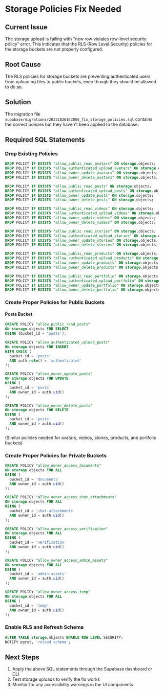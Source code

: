 # Storage Policies Fix Needed

## Current Issue
The storage upload is failing with "new row violates row-level security policy" error. This indicates that the RLS (Row Level Security) policies for the storage buckets are not properly configured.

## Root Cause
The RLS policies for storage buckets are preventing authenticated users from uploading files to public buckets, even though they should be allowed to do so.

## Solution
The migration file `supabase/migrations/20251026163000_fix_storage_policies.sql` contains the correct policies but they haven't been applied to the database.

## Required SQL Statements

### Drop Existing Policies
```sql
DROP POLICY IF EXISTS "allow_public_read_avatars" ON storage.objects;
DROP POLICY IF EXISTS "allow_authenticated_upload_avatars" ON storage.objects;
DROP POLICY IF EXISTS "allow_owner_update_avatars" ON storage.objects;
DROP POLICY IF EXISTS "allow_owner_delete_avatars" ON storage.objects;

DROP POLICY IF EXISTS "allow_public_read_posts" ON storage.objects;
DROP POLICY IF EXISTS "allow_authenticated_upload_posts" ON storage.objects;
DROP POLICY IF EXISTS "allow_owner_update_posts" ON storage.objects;
DROP POLICY IF EXISTS "allow_owner_delete_posts" ON storage.objects;

DROP POLICY IF EXISTS "allow_public_read_videos" ON storage.objects;
DROP POLICY IF EXISTS "allow_authenticated_upload_videos" ON storage.objects;
DROP POLICY IF EXISTS "allow_owner_update_videos" ON storage.objects;
DROP POLICY IF EXISTS "allow_owner_delete_videos" ON storage.objects;

DROP POLICY IF EXISTS "allow_public_read_stories" ON storage.objects;
DROP POLICY IF EXISTS "allow_authenticated_upload_stories" ON storage.objects;
DROP POLICY IF EXISTS "allow_owner_update_stories" ON storage.objects;
DROP POLICY IF EXISTS "allow_owner_delete_stories" ON storage.objects;

DROP POLICY IF EXISTS "allow_public_read_products" ON storage.objects;
DROP POLICY IF EXISTS "allow_authenticated_upload_products" ON storage.objects;
DROP POLICY IF EXISTS "allow_owner_update_products" ON storage.objects;
DROP POLICY IF EXISTS "allow_owner_delete_products" ON storage.objects;

DROP POLICY IF EXISTS "allow_public_read_portfolio" ON storage.objects;
DROP POLICY IF EXISTS "allow_authenticated_upload_portfolio" ON storage.objects;
DROP POLICY IF EXISTS "allow_owner_update_portfolio" ON storage.objects;
DROP POLICY IF EXISTS "allow_owner_delete_portfolio" ON storage.objects;
```

### Create Proper Policies for Public Buckets

#### Posts Bucket
```sql
CREATE POLICY "allow_public_read_posts" 
ON storage.objects FOR SELECT 
USING (bucket_id = 'posts');

CREATE POLICY "allow_authenticated_upload_posts" 
ON storage.objects FOR INSERT 
WITH CHECK (
  bucket_id = 'posts' 
  AND auth.role() = 'authenticated'
);

CREATE POLICY "allow_owner_update_posts" 
ON storage.objects FOR UPDATE 
USING (
  bucket_id = 'posts' 
  AND owner_id = auth.uid()
);

CREATE POLICY "allow_owner_delete_posts" 
ON storage.objects FOR DELETE 
USING (
  bucket_id = 'posts' 
  AND owner_id = auth.uid()
);
```

(Similar policies needed for avatars, videos, stories, products, and portfolio buckets)

### Create Proper Policies for Private Buckets
```sql
CREATE POLICY "allow_owner_access_documents" 
ON storage.objects FOR ALL 
USING (
  bucket_id = 'documents' 
  AND owner_id = auth.uid()
);

CREATE POLICY "allow_owner_access_chat_attachments" 
ON storage.objects FOR ALL 
USING (
  bucket_id = 'chat-attachments' 
  AND owner_id = auth.uid()
);

CREATE POLICY "allow_owner_access_verification" 
ON storage.objects FOR ALL 
USING (
  bucket_id = 'verification' 
  AND owner_id = auth.uid()
);

CREATE POLICY "allow_owner_access_admin_assets" 
ON storage.objects FOR ALL 
USING (
  bucket_id = 'admin-assets' 
  AND owner_id = auth.uid()
);

CREATE POLICY "allow_owner_access_temp" 
ON storage.objects FOR ALL 
USING (
  bucket_id = 'temp' 
  AND owner_id = auth.uid()
);
```

### Enable RLS and Refresh Schema
```sql
ALTER TABLE storage.objects ENABLE ROW LEVEL SECURITY;
NOTIFY pgrst, 'reload schema';
```

## Next Steps
1. Apply the above SQL statements through the Supabase dashboard or CLI
2. Test storage uploads to verify the fix works
3. Monitor for any accessibility warnings in the UI components
